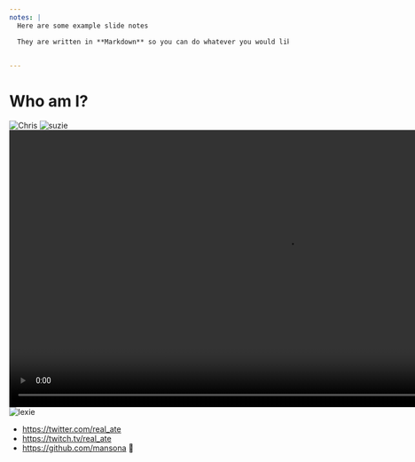```yaml
---
notes: |
  Here are some example slide notes

  They are written in **Markdown** so you can do whatever you would like here


---
```

# Who am I?

![Chris](/images/chris.jpg) <!-- .element style="height: 400px" -->
![suzie](/images/suzie.jpg) <!-- .element class="fragment" style="height: 250px; position: absolute; left: 200px; transform: rotate(-15deg);" -->
<video controls autoplay loop muted playsinline style="height: 500px;" src="/images/mary.mp4"></video> <!-- .element class="fragment" style="height: 200px; position: absolute; right: 200px; transform: rotate(15deg);" -->
![lexie](/images/lexie.jpg) <!-- .element class="fragment" style="height: 200px; position: absolute; right: 200px; top: 300px; transform: rotate(-15deg);" -->

<style>
.reveal ul {
  list-style-type: none;
}
</style>

- https://twitter.com/real_ate
- https://twitch.tv/real_ate
- https://github.com/mansona 🙈
